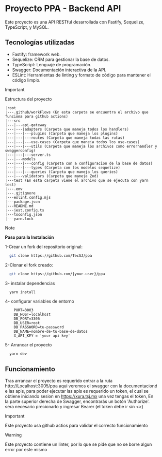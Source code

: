 # Proyecto PPA - Backend API

Este proyecto es una API RESTful desarrollada con Fastify, Sequelize, TypeScript, y MySQL.

## Tecnologías utilizadas

- Fastify: framework web.
- Sequelize: ORM para gestionar la base de datos. 
- TypeScript: Lenguaje de programación.
- Swagger: Documentación interactiva de la API.
- ESLint: Herramientas de linting y formato de código para mantener el código limpio.

> [!IMPORTANT]
> Estructura del proyecto
```plaintext
|root
|---.github/workFlows (En esta carpeta se encuentra el archivo que funciona para github actions)
|---src
|---|---api-gateway
|---|---|adapters (Carpeta que maneja todos los handlers)
|---|---|---plugins (Carpeta que maneja los plugins)
|---|---|---routes (Carpeta que maneja todas las rutas)
|---|---|---use-cases (Carpeta que maneja todos los use-cases)
|---|---|---utils (Carpeta que maneja los archivos como errorhandler y swaggerconfig)
|---|---|---server.ts
|---|---models
|---|---|---config (Carpeta con a configuracion de la base de datos)
|---|---|---types (Carpeta con los modelos sequelize)
|---|---|---queries (Carpeta que maneja los queries)
|---|---validators (Carpeta que maneja Zod)
|---test (En esta carpeta viene el archivo que se ejecuta con yarn test)
|---.env
|---.gitignore
|---eslint.config.mjs
|---package.json
|---README.md
|---jest.config.ts
|---tsconfig.json
|---yarn.lock
```

> [!NOTE]
> **Paso  para la Instalación**

1-Crear un fork del repositorio original:

```bash
  git clone https://github.com/TecSJ/ppa
```
2-Clonar el fork creado:

```bash
  git clone https://github.com/{your-user}/ppa
```

3- instalar dependencias
```bash
  yarn install
``` 
4- configurar variables de entorno
```env
    PORT=3003
    DB_HOST=localhost
    DB_PORT=3306
    DB_USER=root
    DB_PASSWORD=tu-password
    DB_NAME=nombre-de-tu-base-de-datos
    X_API_KEY = 'your api key'
```
5- Arrancar el proyecto
```bash
  yarn dev
``` 

## Funcionamiento
Tras arrancar el proyecto es requerido entrar a la ruta http://Localhost:3005/ppa aqui veremos el swagger con la documentaciond e las apis, para poder ejecutar las apis es requerido un token, el cual se obtiene iniciando sesion en https://xura.tsj.mx
una vez tengas el token, En la parte superior derecha de Swagger, encontrarás un botón 'Authorize'. sera necesario precionarlo y ingresar Bearer <Token>  (el token debe ir sin <>)

> [!IMPORTANT]
> Este proyecto usa github actios para validar el correcto funcionamiento

> [!WARNING]
> Este proyecto contiene un linter, por lo que se pide que no se borre algun error por este mismo
